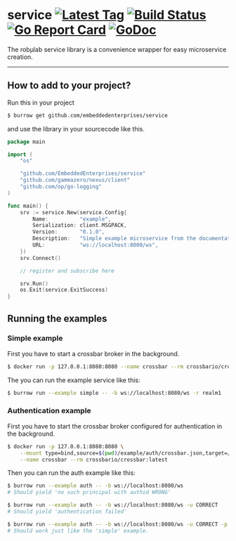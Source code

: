 # service [![Latest Tag](https://img.shields.io/github/tag/EmbeddedEnterprises/service.svg)](https://github.com/EmbeddedEnterprises/service/releases) [![Build Status](https://travis-ci.org/EmbeddedEnterprises/service.svg?branch=master)](https://travis-ci.org/EmbeddedEnterprises/service) [![Go Report Card](https://goreportcard.com/badge/github.com/EmbeddedEnterprises/service)](https://goreportcard.com/report/github.com/EmbeddedEnterprises/service) [![GoDoc](https://godoc.org/github.com/EmbeddedEnterprises/service?status.svg)](https://godoc.org/github.com/EmbeddedEnterprises/service)

The robµlab service library is a convenience wrapper for easy microservice creation.

---

## How to add to your project?

Run this in your project

```sh
$ burrow get github.com/embeddedenterprises/service
```

and use the library in your sourcecode like this.

```go
package main

import (
	"os"

	"github.com/EmbeddedEnterprises/service"
	"github.com/gammazero/nexus/client"
	"github.com/op/go-logging"
)

func main() {
	srv := service.New(service.Config{
		Name:          "example",
		Serialization: client.MSGPACK,
		Version:       "0.1.0",
		Description:   "Simple example microservice from the documentation.",
		URL:           "ws://localhost:8000/ws",
	})
	srv.Connect()

	// register and subscribe here

	srv.Run()
	os.Exit(service.ExitSuccess)
}
```

## Running the examples

### Simple example

First you have to start a crossbar broker in the background.

```sh
$ docker run -p 127.0.0.1:8080:8080 --name crossbar --rm crossbario/crossbar:latest
```

The you can run the example service like this:

```sh
$ burrow run --example simple -- -b ws://localhost:8080/ws -r realm1
```

### Authentication example

First you have to start the crossbar broker configured for authentication in the background.

```sh
$ docker run -p 127.0.0.1:8080:8080 \
    --mount type=bind,source=$(pwd)/example/auth/crossbar.json,target=/node/.crossbar/config.json \
    --name crossbar --rm crossbario/crossbar:latest
```

Then you can run the auth example like this:

```sh
$ burrow run --example auth -- -b ws://localhost:8080/ws
# Should yield 'no such principal with authid WRONG'

$ burrow run --example auth -- -b ws://localhost:8080/ws -u CORRECT
# Should yield 'authentication failed'

$ burrow run --example auth -- -b ws://localhost:8080/ws -u CORRECT -p CORRECT
# Should work just like the 'simple' example.
```
